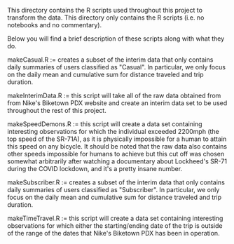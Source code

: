 

This directory contains the R scripts used throughout this project to transform
the data. This directory only contains the R scripts (i.e. no notebooks and no
commentary).


Below you will find a brief description of these scripts along with what they
do.


makeCasual.R       := creates a subset of the interim data that only contains
    daily summaries of users classified as "Casual". In particular, we only
    focus on the daily mean and cumulative sum for distance traveled and trip
    duration.


makeInterimData.R  := this script will take all of the raw data obtained from
    from Nike's Biketown PDX website and create an interim data set to be used
    throughout the rest of this project.


makeSpeedDemons.R  := this script will create a data set containing interesting
    observations for which the individual exceeded 2200mph (the top speed of
    the SR-71A), as it is physically impossible for a human to attain this
    speed on any bicycle. It should be noted that the raw data also contains
    other speeds impossible for humans to achieve but this cut off was chosen
    somewhat arbitrarily after watching a documentary about Lockheed's SR-71
    during the COVID lockdown, and it's a pretty insane number.


makeSubscriber.R   := creates a subset of the interim data that only contains
    daily summaries of users classified as "Subscriber". In particular, we only
    focus on the daily mean and cumulative sum for distance traveled and trip
    duration.


makeTimeTravel.R   := this script will create a data set containing interesting
    observations for which either the starting/ending date of the trip is
    outside of the range of the dates that Nike's Biketown PDX has been in
    operation.



